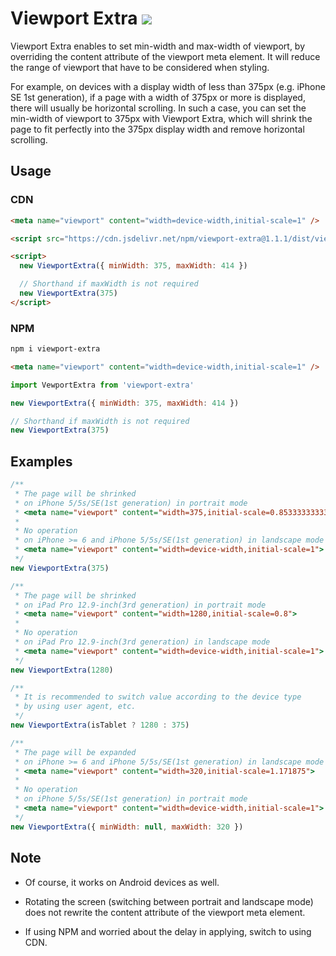 # Viewport Extra [![](https://data.jsdelivr.com/v1/package/npm/viewport-extra/badge)](https://www.jsdelivr.com/package/npm/viewport-extra)

Viewport Extra enables to set min-width and max-width of viewport, by overriding the content attribute of the viewport meta element. It will reduce the range of viewport that have to be considered when styling.

For example, on devices with a display width of less than 375px (e.g. iPhone SE 1st generation), if a page with a width of 375px or more is displayed, there will usually be horizontal scrolling. In such a case, you can set the min-width of viewport to 375px with Viewport Extra, which will shrink the page to fit perfectly into the 375px display width and remove horizontal scrolling.

## Usage

### CDN

```html
<meta name="viewport" content="width=device-width,initial-scale=1" />

<script src="https://cdn.jsdelivr.net/npm/viewport-extra@1.1.1/dist/viewport-extra.min.js"></script>

<script>
  new ViewportExtra({ minWidth: 375, maxWidth: 414 })

  // Shorthand if maxWidth is not required
  new ViewportExtra(375)
</script>
```

### NPM

```bash
npm i viewport-extra
```

```html
<meta name="viewport" content="width=device-width,initial-scale=1" />
```

```js
import VewportExtra from 'viewport-extra'

new ViewportExtra({ minWidth: 375, maxWidth: 414 })

// Shorthand if maxWidth is not required
new ViewportExtra(375)
```

## Examples

```js
/**
 * The page will be shrinked
 * on iPhone 5/5s/SE(1st generation) in portrait mode
 * <meta name="viewport" content="width=375,initial-scale=0.8533333333333334">
 *
 * No operation
 * on iPhone >= 6 and iPhone 5/5s/SE(1st generation) in landscape mode
 * <meta name="viewport" content="width=device-width,initial-scale=1">
 */
new ViewportExtra(375)

/**
 * The page will be shrinked
 * on iPad Pro 12.9-inch(3rd generation) in portrait mode
 * <meta name="viewport" content="width=1280,initial-scale=0.8">
 *
 * No operation
 * on iPad Pro 12.9-inch(3rd generation) in landscape mode
 * <meta name="viewport" content="width=device-width,initial-scale=1">
 */
new ViewportExtra(1280)

/**
 * It is recommended to switch value according to the device type
 * by using user agent, etc.
 */
new ViewportExtra(isTablet ? 1280 : 375)

/**
 * The page will be expanded
 * on iPhone >= 6 and iPhone 5/5s/SE(1st generation) in landscape mode
 * <meta name="viewport" content="width=320,initial-scale=1.171875">
 *
 * No operation
 * on iPhone 5/5s/SE(1st generation) in portrait mode
 * <meta name="viewport" content="width=device-width,initial-scale=1">
 */
new ViewportExtra({ minWidth: null, maxWidth: 320 })
```

## Note

- Of course, it works on Android devices as well.

- Rotating the screen (switching between portrait and landscape mode) does not rewrite the content attribute of the viewport meta element.

- If using NPM and worried about the delay in applying, switch to using CDN.
